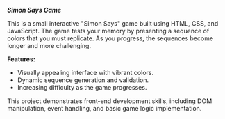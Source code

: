 ***Simon Says Game***

This is a small interactive "Simon Says" game built using HTML, CSS, and JavaScript. The game tests your memory by presenting a sequence of colors that you must replicate. As you progress, the sequences become longer and more challenging.  

**Features:**  
- Visually appealing interface with vibrant colors.  
- Dynamic sequence generation and validation.  
- Increasing difficulty as the game progresses.  

This project demonstrates front-end development skills, including DOM manipulation, event handling, and basic game logic implementation.
